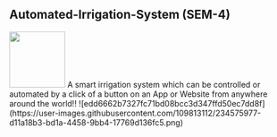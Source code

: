 ## Automated-Irrigation-System (SEM-4)
<img src="https://your-image-url.type](https://user-images.githubusercontent.com/109813112/234571425-1e505d78-b503-4cd2-9134-9eb14e4191fd.png" width="100" height="100">
A smart irrigation system which can be controlled or automated by a click of a button on an App or Website from anywhere around the world!! 
![edd6662b7327fc71bd08bcc3d347ffd50ec7dd8f](https://user-images.githubusercontent.com/109813112/234575977-d11a18b3-bd1a-4458-9bb4-17769d136fc5.png)
